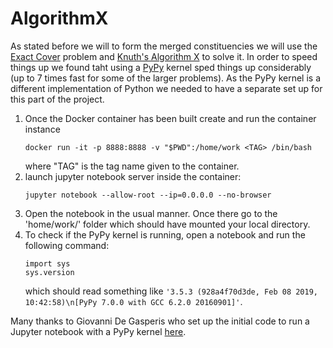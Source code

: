 # AlgorithmX

As stated before we will to form the merged constituencies we will use the [Exact Cover](https://en.wikipedia.org/wiki/Exact_cover) problem and [Knuth's Algorithm X](https://en.wikipedia.org/wiki/Knuth%27s_Algorithm_X) to solve it. In order to speed things up we found taht using a [PyPy](https://en.wikipedia.org/wiki/PyPy) kernel sped things up considerably (up to 7 times fast for some of the larger problems). As the PyPy kernel is a different implementation of Python we needed to have a separate set up for this part of the project.

1. Once the Docker container has been built create and run the container instance 
    ```
    docker run -it -p 8888:8888 -v "$PWD":/home/work <TAG> /bin/bash
    ```
    where "TAG" is the tag name given to the container.
1. launch jupyter notebook server inside the container: 
    ```
    jupyter notebook --allow-root --ip=0.0.0.0 --no-browser
    ```
1. Open the notebook in the usual manner. Once there go to the 'home/work/' folder which should have mounted your local directory.
1. To check if the PyPy kernel is running, open a notebook and run the following command:
    ```
    import sys
    sys.version
    ```
    which should read something like `'3.5.3 (928a4f70d3de, Feb 08 2019, 10:42:58)\n[PyPy 7.0.0 with GCC 6.2.0 20160901]'`.


Many thanks to Giovanni De Gasperis who set up the initial code to run a Jupyter notebook with a PyPy kernel [here](https://github.com/giodegas/docker-pypy-jupyter). 